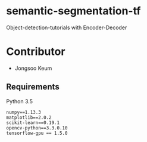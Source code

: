 # semantic-segmentation-tf
Object-detection-tutorials with Encoder-Decoder

# Contributor
- Jongsoo Keum

## Requirements
Python 3.5
```
numpy==1.13.3
matplotlib==2.0.2
scikit-learn==0.19.1
opencv-python==3.3.0.10
tensorflow-gpu == 1.5.0
```
